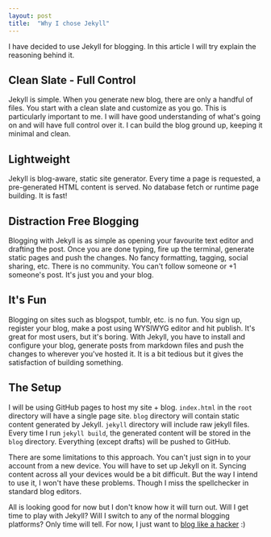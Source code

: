 ```yaml
---
layout: post
title:  "Why I chose Jekyll"
---
```


I have decided to use Jekyll for blogging. In this article I will try explain the reasoning behind it.


Clean Slate - Full Control
-----------
Jekyll is simple. When you generate new blog, there are only a handful of files. You start with a clean slate and customize as you go. This is particularly important to me. I will have good understanding of what's going on and will have full control over it. I can build the blog ground up, keeping it minimal and clean.


Lightweight
-----------
Jekyll is blog-aware, static site generator. Every time a page is requested, a pre-generated HTML content is served. No database fetch or runtime page building. It is fast!


Distraction Free Blogging
-----------
Blogging with Jekyll is as simple as opening your favourite text editor and drafting the post. Once you are done typing, fire up the terminal, generate static pages and push the changes. No fancy formatting, tagging, social sharing, etc. There is no community. You can't follow someone or +1 someone's post. It's just you and your blog.


It's Fun
-----------
Blogging on sites such as blogspot, tumblr, etc. is no fun. You sign up, register your blog, make a post using WYSIWYG editor and hit publish. It's great for most users, but it's boring. With Jekyll, you have to install and configure your blog, generate posts from markdown files and push the changes to wherever you've hosted it. It is a bit tedious but it gives the satisfaction of building something.


The Setup
-----------
I will be using GitHub pages to host my site + blog. `index.html` in the `root` directory will have a single page site. `blog` directory will contain static content generated by Jekyll. `jekyll` directory will include raw jekyll files. Every time I run `jekyll build`, the generated content will be stored in the `blog` directory. Everything (except drafts) will be pushed to GitHub.


There are some limitations to this approach. You can't just sign in to your account from a new device. You will have to set up Jekyll on it. Syncing content across all your devices would be a bit difficult. But the way I intend to use it, I won't have these problems. Though I miss the spellchecker in standard blog editors.


All is looking good for now but I don't know how it will turn out. Will I get time to play with Jekyll? Will I switch to any of the normal blogging platforms? Only time will tell. For now, I just want to [blog like a hacker](http://tom.preston-werner.com/2008/11/17/blogging-like-a-hacker.html) :)
